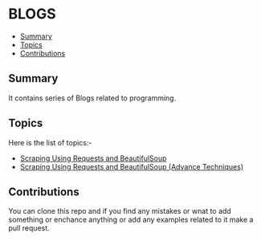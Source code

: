 # BLOGS

- [Summary](#summary)
- [Topics](#topics)
- [Contributions](#contributions)


## Summary

It contains series of Blogs related to programming.

## Topics

Here is the list of topics:-

* [Scraping Using Requests and BeautifulSoup](https://github.com/evoxtorm/Scraping-Blog-Private/blob/main/basic_scraping.md)
* [Scraping Using Requests and BeautifulSoup (Advance Techniques)](https://github.com/evoxtorm/Scraping-Blog-Private/blob/main/basic_scraping_two.md)


## Contributions

You can clone this repo and if you find any mistakes or wnat to add something or enchance anything or add any examples related to it make a pull request.